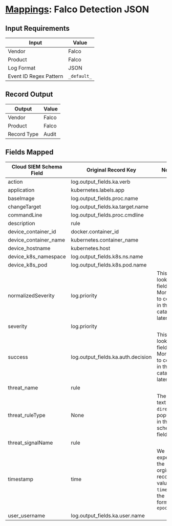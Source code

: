 # [Mappings](README.md): Falco Detection JSON

## Input Requirements

|Input|Value|
|-----|-----|
|Vendor|Falco|
|Product|Falco|
|Log Format|JSON|
|Event ID Regex Pattern|`_default_`|

## Record Output

|Output|Value|
|------|-----|
|Vendor|Falco|
|Product|Falco|
|Record Type|Audit|

## Fields Mapped

|Cloud SIEM Schema Field|Original Record Key|Notes|
|-----------------------|-------------------|-----|
|action|log.output_fields.ka.verb||
|application|kubernetes.labels.app||
|baseImage|log.output_fields.proc.name||
|changeTarget|log.output_fields.ka.target.name||
|commandLine|log.output_fields.proc.cmdline||
|description|rule||
|device_container_id|docker.container_id||
|device_container_name|kubernetes.container_name||
|device_hostname|kubernetes.host||
|device_k8s_namespace|log.output_fields.k8s.ns.name||
|device_k8s_pod|log.output_fields.k8s.pod.name||
|normalizedSeverity|log.priority|This is a lookup field. More info to come in the catalog later...|
|severity|log.priority||
|success|log.output_fields.ka.auth.decision|This is a lookup field. More info to come in the catalog later...|
|threat_name|rule||
|threat_ruleType|None|The static text `direct` is populated in this schema field.|
|threat_signalName|rule||
|timestamp|time|We expect the orginal record value of `time` is in the format `epoch`|
|user_username|log.output_fields.ka.user.name||

